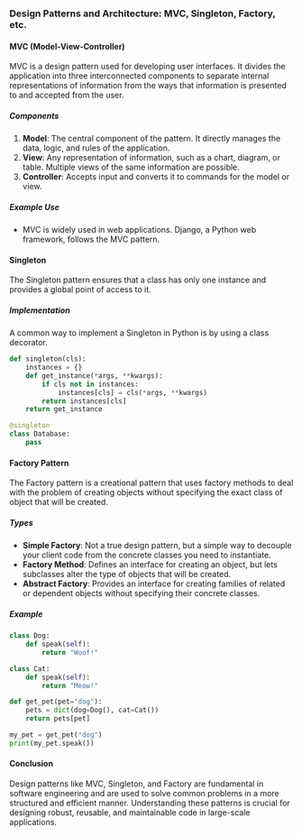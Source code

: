 ### Design Patterns and Architecture: MVC, Singleton, Factory, etc.

#### MVC (Model-View-Controller)

MVC is a design pattern used for developing user interfaces. It divides the application into three interconnected components to separate internal representations of information from the ways that information is presented to and accepted from the user.

##### Components

1. **Model**: The central component of the pattern. It directly manages the data, logic, and rules of the application.
2. **View**: Any representation of information, such as a chart, diagram, or table. Multiple views of the same information are possible.
3. **Controller**: Accepts input and converts it to commands for the model or view.

##### Example Use

- MVC is widely used in web applications. Django, a Python web framework, follows the MVC pattern.

#### Singleton

The Singleton pattern ensures that a class has only one instance and provides a global point of access to it.

##### Implementation

A common way to implement a Singleton in Python is by using a class decorator.

```python
def singleton(cls):
    instances = {}
    def get_instance(*args, **kwargs):
        if cls not in instances:
            instances[cls] = cls(*args, **kwargs)
        return instances[cls]
    return get_instance

@singleton
class Database:
    pass
```

#### Factory Pattern

The Factory pattern is a creational pattern that uses factory methods to deal with the problem of creating objects without specifying the exact class of object that will be created.

##### Types

- **Simple Factory**: Not a true design pattern, but a simple way to decouple your client code from the concrete classes you need to instantiate.
- **Factory Method**: Defines an interface for creating an object, but lets subclasses alter the type of objects that will be created.
- **Abstract Factory**: Provides an interface for creating families of related or dependent objects without specifying their concrete classes.

##### Example

```python
class Dog:
    def speak(self):
        return "Woof!"

class Cat:
    def speak(self):
        return "Meow!"

def get_pet(pet="dog"):
    pets = dict(dog=Dog(), cat=Cat())
    return pets[pet]

my_pet = get_pet("dog")
print(my_pet.speak())
```

#### Conclusion

Design patterns like MVC, Singleton, and Factory are fundamental in software engineering and are used to solve common problems in a more structured and efficient manner. Understanding these patterns is crucial for designing robust, reusable, and maintainable code in large-scale applications.